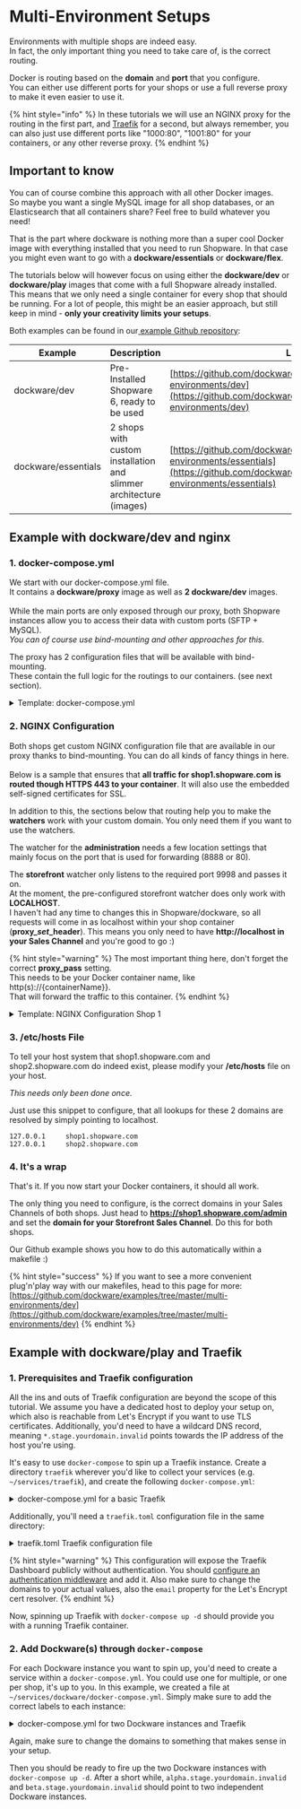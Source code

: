 # Multi-Environment Setups

Environments with multiple shops are indeed easy.\
In fact, the only important thing you need to take care of, is the correct routing.

Docker is routing based on the **domain** and **port** that you configure.\
You can either use different ports for your shops or use a full reverse proxy to make it even easier to use it.

{% hint style="info" %}
In these tutorials we will use an NGINX proxy for the routing in the first part, and [Traefik](https://traefik.io/) for a second, but always remember, you can also just use different ports like "1000:80", "1001:80" for your containers, or any other reverse proxy.
{% endhint %}

## Important to know

You can of course combine this approach with all other Docker images.\
So maybe you want a single MySQL image for all shop databases, or an Elasticsearch that all containers share? Feel free to build whatever you need!

That is the part where dockware is nothing more than a super cool Docker image with everything installed that you need to run Shopware. In that case you might even want to go with a **dockware/essentials** or **dockware/flex**.

The tutorials below will however focus on using either the **dockware/dev** or **dockware/play** images that come with a full Shopware already installed. This means that we only need a single container for every shop that should be running. For a lot of people, this might be an easier approach, but still keep in mind - **only your creativity limits your setups**.

Both examples can be found in our[ example Github repository](https://github.com/dockware/examples):

| Example             | Description                                                        | Link                                                                                                                                                             |
| ------------------- | ------------------------------------------------------------------ | ---------------------------------------------------------------------------------------------------------------------------------------------------------------- |
| dockware/dev        | Pre-Installed Shopware 6, ready to be used                         | [https://github.com/dockware/examples/tree/master/multi-environments/dev](https://github.com/dockware/examples/tree/master/multi-environments/dev)               |
| dockware/essentials | 2 shops with custom installation and slimmer architecture (images) | [https://github.com/dockware/examples/tree/master/multi-environments/essentials](https://github.com/dockware/examples/tree/master/multi-environments/essentials) |



## Example with dockware/dev and nginx

### 1. docker-compose.yml

We start with our docker-compose.yml file.\
It contains a **dockware/proxy** image as well as **2 dockware/dev** images.\
\
While the main ports are only exposed through our proxy, both Shopware instances allow you to access their data with custom ports (SFTP + MySQL).\
_You can of course use bind-mounting and other approaches for this._

The proxy has 2 configuration files that will be available with bind-mounting.\
These contain the full logic for the routings to our containers. (see next section).

<details>

<summary>Template: docker-compose.yml</summary>

```ruby
version: "3.8"

services:

  proxy:
    container_name: proxy
    image: dockware/proxy:latest
    ports:
      - "80:80"
      - "443:443"
      - "8888:8888"
      - "9999:9999"
      - "9998:9998"
    depends_on:
      - shop1
      - shop2
    volumes:
      - "./proxy/shop-1.conf:/etc/nginx/conf.d/shop-1.conf"
      - "./proxy/shop-2.conf:/etc/nginx/conf.d/shop-2.conf"
  # -----------------------------------------------------------------------
  shop1:
    image: dockware/dev:6.4.11.1
    container_name: shop1
    ports:
      - "2001:22"
      - "3001:3306"
  shop2:
    image: dockware/dev:6.4.11.1
    container_name: shop2
    ports:
      - "2002:22"
      - "3002:3306"
```

</details>

### 2. NGINX Configuration

Both shops get custom NGINX configuration file that are available in our proxy thanks to bind-mounting. You can do all kinds of fancy things in here.\
\
Below is a sample that ensures that **all traffic for shop1.shopware.com is routed though HTTPS 443 to your container**. It will also use the embedded self-signed certificates for SSL.

In addition to this, the sections below that routing help you to make the **watchers** work with your custom domain. You only need them if you want to use the watchers.

The watcher for the **administration** needs a few location settings that mainly focus on the port that is used for forwarding (8888 or 80).

The **storefront** watcher only listens to the required port 9998 and passes it on.\
At the moment, the pre-configured storefront watcher does only work with **LOCALHOST**.\
I haven't had any time to changes this in Shopware/dockware, so all requests will come in as localhost within your shop container (**proxy\_**_**set**_**\_header**). This means you only need to have **http://localhost in your Sales Channel** and you're good to go :)

{% hint style="warning" %}
The most important thing here, don't forget the correct **proxy\_pass** setting.\
This needs to be your Docker container name, like http(s)://{containerName\}}.\
That will forward the traffic to this container.
{% endhint %}

<details>

<summary>Template: NGINX Configuration Shop 1</summary>

```bash
server {
    listen        80;
    server_name   shop1.shopware.com;
    return 301    https://$host$uri$is_args$args;
}

server {
    listen        443 ssl;
    server_name   shop1.shopware.com;

    ssl_certificate /etc/nginx/ssl/selfsigned.crt;
    ssl_certificate_key /etc/nginx/ssl/selfsigned.key;

    location / {
        proxy_pass https://shop1;
        proxy_next_upstream error timeout invalid_header http_500 http_502 http_503 http_504;
    }
}

server {
    listen                    8888 ssl;
    server_name               shop1.shopware.com;

    ssl_certificate /etc/nginx/ssl/selfsigned.crt;
    ssl_certificate_key /etc/nginx/ssl/selfsigned.key;

    location /admin {
        proxy_pass            http://shop1:8888;
        proxy_next_upstream   error timeout invalid_header http_500 http_502 http_503 http_504;
    }
    location /static {
        proxy_pass            http://shop1:8888;
        proxy_next_upstream   error timeout invalid_header http_500 http_502 http_503 http_504;
    }
    location /api {
        proxy_pass            http://shop1;
        proxy_next_upstream   error timeout invalid_header http_500 http_502 http_503 http_504;
    }
    location / {
        proxy_pass            http://shop1:8888;
        proxy_next_upstream   error timeout invalid_header http_500 http_502 http_503 http_504;
    }
}

server {
    listen                    9998;
    server_name               shop1.shopware.com;

    location / {
        proxy_set_header      Host    localhost;
        proxy_pass            http://shop1:9998;
        proxy_next_upstream   error timeout invalid_header http_500 http_502 http_503 http_504;
    }
}
```

</details>

### 3. /etc/hosts File

To tell your host system that shop1.shopware.com and shop2.shopware.com do indeed exist, please modify your **/etc/hosts** file on your host.

_This needs only been done once._

Just use this snippet to configure, that all lookups for these 2 domains are resolved by simply pointing to localhost.

```
127.0.0.1     shop1.shopware.com
127.0.0.1     shop2.shopware.com
```

### 4. It's a wrap

That's it. If you now start your Docker containers, it should all work.

The only thing you need to configure, is the correct domains in your Sales Channels of both shops. Just head to **https://shop1.shopware.com/admin** and set the **domain for your Storefront Sales Channel**. Do this for both shops.

Our Github example shows you how to do this automatically within a makefile :)

{% hint style="success" %}
If you want to see a more convenient plug'n'play way with our makefiles, head to this page for more: [https://github.com/dockware/examples/tree/master/multi-environments/dev](https://github.com/dockware/examples/tree/master/multi-environments/dev)
{% endhint %}

## Example with dockware/play and Traefik

### 1. Prerequisites and Traefik configuration

All the ins and outs of Traefik configuration are beyond the scope of this tutorial. We assume you have a dedicated host to deploy your setup on, which also is reachable from Let's Encrypt if you want to use TLS certificates. Additionally, you'd need to have a wildcard DNS record, meaning `*.stage.yourdomain.invalid` points towards the IP address of the host you're using.

It's easy to use `docker-compose` to spin up a Traefik instance. Create a directory `traefik` wherever you'd like to collect your services (e.g. `~/services/traefik`), and create the following `docker-compose.yml`:

<details>

<summary>docker-compose.yml for a basic Traefik</summary>

```ruby
version: "3.7"

services:
  traefik:
    image: traefik
    container_name: traefik
    restart: unless-stopped
    volumes:
      - ./traefik.toml:/etc/traefik/traefik.toml:ro
      - /var/run/docker.sock:/var/run/docker.sock:ro
    ports:
      - 80:80
      - 443:443
    networks:
      - default
      - traefik


networks:
  traefik:
    name: traefik
```

</details>

Additionally, you'll need a `traefik.toml` configuration file in the same directory:

<details>

<summary>traefik.toml Traefik configuration file</summary>

```
[entryPoints.web]
  address = ":80"

[entryPoints.web.http.redirections.entryPoint]
  to = "websecure"
  scheme = "https"

[entryPoints.websecure]
  address = ":443"

[api]
  debug = true
  dashboard = true

[providers.docker]
  exposedByDefault = false
  network = "traefik"
  defaultRule = "Host(`{{ trimPrefix `/` .Name }}.stage.yourdomain.invalid`)"

[certificatesResolvers.le.acme]
  email = "ssl@yourdomain.invalid"
  storage = "/etc/traefik/acme.json"
  [certificatesResolvers.le.acme.httpChallenge]
    entryPoint = "web"

[http.routers.api]
  entryPoints = ["websecure"]
  rule = "Host(`traefik.stage.yourdomain.invalid`)"
  service = "api@internal"

[http.routers.api.tls]
  certResolver = "le"

[http.middlewares.replace-to-root-path.replacepathregex]
  regex = "^/[a-z]+/[0-9]+/(.*)"
  replacement ="/$$1"
```

</details>

{% hint style="warning" %}
This configuration will expose the Traefik Dashboard publicly without authentication. You should [configure an authentication middleware](https://doc.traefik.io/traefik/middlewares/http/basicauth/) and add it. Also make sure to change the domains to your actual values, also the `email` property for the Let's Encrypt cert resolver.
{% endhint %}

Now, spinning up Traefik with `docker-compose up -d` should provide you with a running Traefik container.

### 2. Add Dockware(s) through `docker-compose`

For each Dockware instance you want to spin up, you'd need to create a service within a `docker-compose.yml`. You could use one for multiple, or one per shop, it's up to you. In this example, we created a file at `~/services/dockware/docker-compose.yml`. Simply make sure to add the correct labels to each instance:

<details>

<summary>docker-compose.yml for two Dockware instances and Traefik</summary>

```ruby
version: "3"
services:
        
    shopware-alpha:
      image: dockware/play:latest
      container_name: shopware-alpha
      networks:
         - traefik
      labels:
        - "traefik.enable=true"
        - "traefik.http.routers.shopware-alpha.entrypoints=websecure"
        - "traefik.http.routers.shopware-alpha.rule=Host(`alpha.stage.yourdomain.invalid`)"
        - "traefik.http.routers.shopware-alpha.tls=true"
        - "traefik.http.routers.shopware-alpha.tls.certresolver=le"
        - "traefik.http.services.shopware-alpha.loadbalancer.server.port=80"

    shopware-beta:
      image: dockware/play:latest
      container_name: shopware-beta
      networks:
         - traefik
      labels:
        - "traefik.enable=true"
        - "traefik.http.routers.shopware-beta.entrypoints=websecure"
        - "traefik.http.routers.shopware-beta.rule=Host(`beta.stage.yourdomain.invalid`)"
        - "traefik.http.routers.shopware-beta.tls=true"
        - "traefik.http.routers.shopware-beta.tls.certresolver=le"
        - "traefik.http.services.shopware-beta.loadbalancer.server.port=80"
        
networks:
  traefik:
    external:
      name: traefik
```

</details>

Again, make sure to change the domains to something that makes sense in your setup.

Then you should be ready to fire up the two Dockware instances with `docker-compose up -d`. After a short while, `alpha.stage.yourdomain.invalid` and `beta.stage.yourdomain.invalid` should point to two independent Dockware instances.
